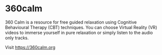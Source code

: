 # 360calm
360 Calm is a resource for free guided relaxation using Cognitive Behavioural Therapy (CBT) techniques. 
You can choose Virtual Reality (VR) videos to immerse yourself in pure relaxation or simply listen to the audio only tracks.

Visit https://360calm.org
